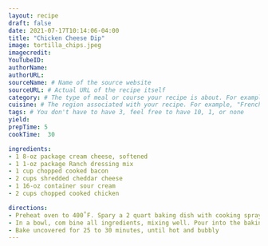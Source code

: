 ```yaml
---
layout: recipe
draft: false
date: 2021-07-17T10:14:06-04:00
title: "Chicken Cheese Dip" 
image: tortilla_chips.jpeg
imagecredit:
YouTubeID: 
authorName: 
authorURL: 
sourceName: # Name of the source website
sourceURL: # Actual URL of the recipe itself
category: # The type of meal or course your recipe is about. For example: "dinner", "entree", or "dessert".
cuisine: # The region associated with your recipe. For example, "French", Mediterranean", or "American".
tags: # You don't have to have 3, feel free to have 10, 1, or none
yield: 
prepTime: 5
cookTime:  30

ingredients:
- 1 8-oz package cream cheese, softened
- 1 1-oz package Ranch dressing mix
- 1 cup chopped cooked bacon
- 2 cups shredded cheddar cheese
- 1 16-oz container sour cream
- 2 cups chopped cooked chicken

directions:
- Preheat oven to 400˚F. Spary a 2 quart baking dish with cooking spray and set aside.
- In a bowl, com bine all ingredients, mixing well. Pour into the baking dish.
- Bake uncovered for 25 to 30 minutes, until hot and bubbly
---
```

